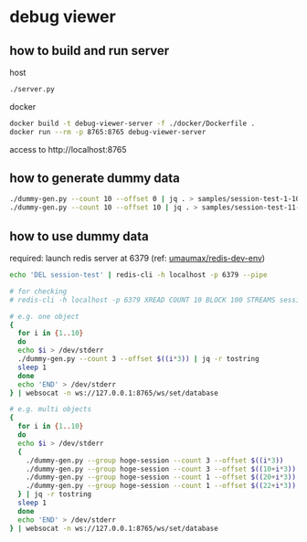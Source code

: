 # debug viewer

## how to build and run server
host
``` bash
./server.py
```

docker
``` bash
docker build -t debug-viewer-server -f ./docker/Dockerfile .
docker run --rm -p 8765:8765 debug-viewer-server
```

access to http://localhost:8765

## how to generate dummy data
``` bash
./dummy-gen.py --count 10 --offset 0 | jq . > samples/session-test-1-10.json
./dummy-gen.py --count 10 --offset 10 | jq . > samples/session-test-11-20.json
```

## how to use dummy data
required: launch redis server at 6379 (ref: [umaumax/redis-dev-env]( https://github.com/umaumax/redis-dev-env ))
``` bash
echo 'DEL session-test' | redis-cli -h localhost -p 6379 --pipe

# for checking
# redis-cli -h localhost -p 6379 XREAD COUNT 10 BLOCK 100 STREAMS session-test 0

# e.g. one object
{
  for i in {1..10}
  do
  echo $i > /dev/stderr
  ./dummy-gen.py --count 3 --offset $((i*3)) | jq -r tostring
  sleep 1
  done
  echo 'END' > /dev/stderr
} | websocat -n ws://127.0.0.1:8765/ws/set/database

# e.g. multi objects
{
  for i in {1..10}
  do
  echo $i > /dev/stderr
  {
    ./dummy-gen.py --group hoge-session --count 3 --offset $((i*3))
    ./dummy-gen.py --group hoge-session --count 3 --offset $((10+i*3)) --label "extra-pose"
    ./dummy-gen.py --group hoge-session --count 1 --offset $((20+i*3)) --label "request-pose"
    ./dummy-gen.py --group hoge-session --count 1 --offset $((22+i*3)) --label "response-pose"
  } | jq -r tostring
  sleep 1
  done
  echo 'END' > /dev/stderr
} | websocat -n ws://127.0.0.1:8765/ws/set/database
```
